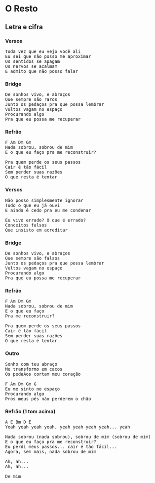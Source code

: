 # O Resto
## Letra e cifra
### Versos
<pre>
Toda vez que eu vejo você ali
Eu sei que não posso me aproximar
Os sentidos se apagam
Os nervos se acalmam
E admito que não posso falar
</pre>
### Bridge
<pre>
De sonhos vivo, e abraços
Que sempre são raros
Junto os pedaços pra que possa lembrar
Vultos vagam no espaço
Procurando algo
Pra que eu possa me recuperar
</pre>
### Refrão
<pre>
F Am Dm Gm
Nada sobrou, sobrou de mim
E o que eu faço pra me reconstruir?

Pra quem perde os seus passos
Cair é tão fácil
Sem perder suas razões
O que resta é tentar
</pre>
### Versos
<pre>
Não posso simplesmente ignorar
Tudo o que eu já ouvi
E ainda é cedo pra eu me condenar

Eu vivo errado? O que é errado?
Conceitos falsos
Que insisto em acreditar
</pre>
### Bridge
<pre>
De sonhos vivo, e abraços
Que sempre são falsos
Junto os pedaços pra que possa lembrar
Vultos vagam no espaço
Procurando algo
Pra que eu possa me recuperar
</pre>
### Refrão
<pre>
F Am Dm Gm
Nada sobrou, sobrou de mim
E o que eu faço
Pra me reconstruir?

Pra quem perde os seus passos
Cair é tão fácil
Sem perder suas razões
O que resta é tentar
</pre>
### Outro
<pre>
Sonho com teu abraço
Me transformo em cacos
Os pedaÁos cortam meu coração

F Am Dm Gm G
Eu me sinto no espaço
Procurando algo
Pros meus pés não perderem o chão
</pre>
### Refrão (1 tom acima)
<pre>
A E Bm D E
Yeah yeah yeah yeah, yeah yeah yeah yeah... yeah

Nada sobrou (nada sobrou), sobrou de mim (sobrou de mim)
E o que eu faço pra me reconstruir?
Eu perdi meus passos... cair é tão fácil...
Agora, sem mais, nada sobrou de mim

Ah, ah...
Ah, ah...

De mim
</pre>

